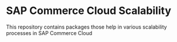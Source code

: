 # SAP Commerce Cloud Scalability
This repository contains packages those help in various scalability processes in SAP Commerce Cloud
